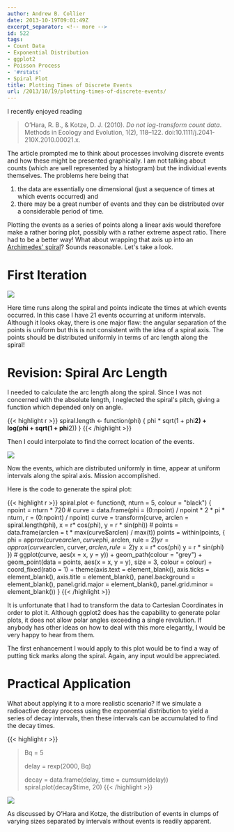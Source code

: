 ```yaml
---
author: Andrew B. Collier
date: 2013-10-19T09:01:49Z
excerpt_separator: <!-- more -->
id: 522
tags:
- Count Data
- Exponential Distribution
- ggplot2
- Poisson Process
- '#rstats'
- Spiral Plot
title: Plotting Times of Discrete Events
url: /2013/10/19/plotting-times-of-discrete-events/
---
```


I recently enjoyed reading <blockquote>O’Hara, R. B., & Kotze, D. J. (2010). _Do not log-transform count data_. Methods in Ecology and Evolution, 1(2), 118–122. doi:10.1111/j.2041-210X.2010.00021.x.</blockquote>

<!--more-->

The article prompted me to think about processes involving discrete events and how these might be presented graphically. I am not talking about counts (which are well represented by a histogram) but the individual events themselves. The problems here being that

  1. the data are essentially one dimensional (just a sequence of times at which events occurred) and
  2. there may be a great number of events and they can be distributed over a considerable period of time.

Plotting the events as a series of points along a linear axis would therefore make a rather boring plot, possibly with a rather extreme aspect ratio. There had to be a better way! What about wrapping that axis up into an [Archimedes' spiral](http://mathworld.wolfram.com/ArchimedesSpiral.html)? Sounds reasonable. Let's take a look.

# First Iteration

<img src="/img/2013/10/spiral-non-uniform.png">

Here time runs along the spiral and points indicate the times at which events occurred. In this case I have 21 events occurring at uniform intervals. Although it looks okay, there is one major flaw: the angular separation of the points is uniform but this is not consistent with the idea of a spiral axis. The points should be distributed uniformly in terms of arc length along the spiral!

# Revision: Spiral Arc Length

I needed to calculate the arc length along the spiral. Since I was not concerned with the absolute length, I neglected the spiral's pitch, giving a function which depended only on angle.

{{< highlight r >}}
spiral.length <- function(phi) {
    phi * sqrt(1 + phi**2) + log(phi + sqrt(1 + phi**2))
}
{{< /highlight >}}

Then I could interpolate to find the correct location of the events.

<img src="/img/2013/10/spiral-uniform.png">

Now the events, which are distributed uniformly in time, appear at uniform intervals along the spiral axis. Mission accomplished.

Here is the code to generate the spiral plot:

{{< highlight r >}}
spiral.plot <- function(t, nturn = 5, colour = "black") {
    npoint = nturn * 720
    #
    curve = data.frame(phi = (0:npoint) / npoint * 2 * pi * nturn, r = (0:npoint) / npoint)
    curve = transform(curve,
                      arclen = spiral.length(phi),
                      x = r* cos(phi),
                      y = r * sin(phi))
    #
    points = data.frame(arclen = t * max(curve$arclen) / max(t))
    points = within(points, {
        phi = approx(curve$arclen, curve$phi, arclen, rule = 2)$y
        r = approx(curve$arclen, curve$r, arclen, rule = 2)$y
        x = r* cos(phi)
        y = r * sin(phi)
    })
    #
    ggplot(curve, aes(x = x, y = y)) + 
        geom_path(colour = "grey") +
        geom_point(data = points, aes(x = x, y = y), size = 3, colour = colour) +
        coord_fixed(ratio = 1) +
        theme(axis.text = element_blank(),
              axis.ticks = element_blank(),
              axis.title = element_blank(),
              panel.background = element_blank(),
              panel.grid.major = element_blank(),
              panel.grid.minor = element_blank())
}
{{< /highlight >}}

It is unfortunate that I had to transform the data to Cartesian Coordinates in order to plot it. Although ggplot2 does has the capability to generate polar plots, it does not allow polar angles exceeding a single revolution. If anybody has other ideas on how to deal with this more elegantly, I would be very happy to hear from them.

The first enhancement I would apply to this plot would be to find a way of putting tick marks along the spiral. Again, any input would be appreciated.

# Practical Application

What about applying it to a more realistic scenario? If we simulate a radioactive decay process using the exponential distribution to yield a series of decay intervals, then these intervals can be accumulated to find the decay times.

{{< highlight r >}}
> Bq = 5
>
> delay = rexp(2000, Bq)
> 
> decay = data.frame(delay, time = cumsum(delay))
> spiral.plot(decay$time, 20)
{{< /highlight >}}

<img src="/img/2013/10/spiral-plot-large.png">

As discussed by O’Hara and Kotze, the distribution of events in clumps of varying sizes separated by intervals without events is readily apparent.
